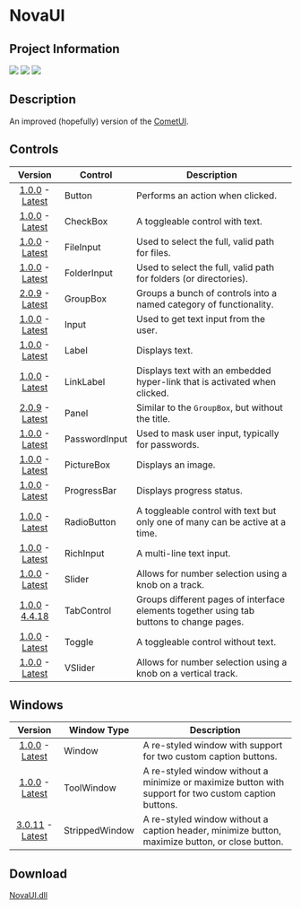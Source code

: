 # NovaUI
## Project Information
[![](https://img.shields.io/badge/.NET_Framework-4.8-blue)](https://dotnet.microsoft.com/en-us/download/dotnet-framework/net48)
[![](https://img.shields.io/badge/build-passing-seagreen)](#)
[![](https://img.shields.io/badge/latest_version-5.4.18-goldenrod)](https://github.com/Lexz-08/NovaUI/releases/tag/5.4.18)

## Description
An improved (hopefully) version of the [CometUI](https://github.com/Lexz-08/CometUI).

## Controls
| Version | Control | Description |
|:-------:| ------- | ----------- |
| [1.0.0][LINK_FIRST] - [Latest][LINK_LATEST] | Button | Performs an action when clicked. |
| [1.0.0][LINK_FIRST] - [Latest][LINK_LATEST] | CheckBox | A toggleable control with text. |
| [1.0.0][LINK_FIRST] - [Latest][LINK_LATEST] | FileInput | Used to select the full, valid path for files. |
| [1.0.0][LINK_FIRST] - [Latest][LINK_LATEST] | FolderInput | Used to select the full, valid path for folders (or directories). |
| [2.0.9](https://github.com/Lexz-08/NovaUI/releases/2.0.9/download/NovaUI.dll) - [Latest][LINK_LATEST] | GroupBox | Groups a bunch of controls into a named category of functionality. |
| [1.0.0][LINK_FIRST] - [Latest][LINK_LATEST] | Input | Used to get text input from the user. |
| [1.0.0][LINK_FIRST] - [Latest][LINK_LATEST] | Label | Displays text. |
| [1.0.0][LINK_FIRST] - [Latest][LINK_LATEST] | LinkLabel | Displays text with an embedded hyper-link that is activated when clicked. |
| [2.0.9](https://github.com/Lexz-08/NovaUI/releases/2.0.9/download/NovaUI.dll) - [Latest][LINK_LATEST] | Panel | Similar to the `GroupBox`, but without the title. |
| [1.0.0][LINK_FIRST] - [Latest][LINK_LATEST] | PasswordInput | Used to mask user input, typically for passwords. |
| [1.0.0][LINK_FIRST] - [Latest][LINK_LATEST] | PictureBox | Displays an image. |
| [1.0.0][LINK_FIRST] - [Latest][LINK_LATEST] | ProgressBar | Displays progress status. |
| [1.0.0][LINK_FIRST] - [Latest][LINK_LATEST] | RadioButton | A toggleable control with text but only one of many can be active at a time. |
| [1.0.0][LINK_FIRST] - [Latest][LINK_LATEST] | RichInput | A multi-line text input. |
| [1.0.0][LINK_FIRST] - [Latest][LINK_LATEST] | Slider | Allows for number selection using a knob on a track. |
| [1.0.0][LINK_FIRST] - [4.4.18](https://github.com/Lexz-08/NovaUI/releases/download/4.4.18/NovaUI.dll) | TabControl | Groups different pages of interface elements together using tab buttons to change pages. |
| [1.0.0][LINK_FIRST] - [Latest][LINK_LATEST] | Toggle | A toggleable control without text. |
| [1.0.0][LINK_FIRST] - [Latest][LINK_LATEST] | VSlider | Allows for number selection using a knob on a vertical track. |

## Windows
| Version | Window Type | Description |
|:-------:| ----------- | ----------- |
| [1.0.0][LINK_FIRST] - [Latest][LINK_LATEST] | Window | A re-styled window with support for two custom caption buttons. |
| [1.0.0][LINK_FIRST] - [Latest][LINK_LATEST] | ToolWindow | A re-styled window without a minimize or maximize button with support for two custom caption buttons. |
| [3.0.11](https://github.com/Lexz-08/NovaUI/releases/3.0.11/download/NovaUI.dll) - [Latest][LINK_LATEST] | StrippedWindow | A re-styled window without a caption header, minimize button, maximize button, or close button.  |

## Download
[NovaUI.dll](https://github.com/Lexz-08/NovaUI/releases/latest/download/NovaUI.dll)

[//]: # (Reference links to save data and make file more readable)
[LINK_FIRST]: https://github.com/Lexz-08/NovaUI/releases/1.0.0/download/NovaUI.dll
[LINK_LATEST]: https://github.com/Lexz-08/NovaUI/releases/latest/download/NovaUI.dll
